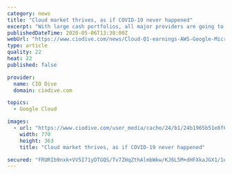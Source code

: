 ```yaml
---
category: news
title: "Cloud market thrives, as if COVID-19 never happened"
excerpt: "With large cash portfolios, all major providers are going to survive in a downturn, ISG's Steve Hall said. \"I would love to give a contrarian view, but it's all upside.\""
publishedDateTime: 2020-05-06T13:38:00Z
webUrl: "https://www.ciodive.com/news/Cloud-Q1-earnings-AWS-Google-Microsoft/577447/"
type: article
quality: 22
heat: 22
published: false

provider:
  name: CIO Dive
  domain: ciodive.com

topics:
  - Google Cloud

images:
  - url: "https://www.ciodive.com/user_media/cache/24/b1/24b1965b51e8f608dfd8100a68d2df9c.jpg"
    width: 770
    height: 363
    title: "Cloud market thrives, as if COVID-19 never happened"

secured: "FRURIb9nxk+VV5I71yDTGQS/Tv7ZHqZthAlmbWkw/KJ6L5M+dHFXkaJGX1/1eEsXDRLMkCUii59gFXSrmQ/Q1a2aRFEo/ntdrVQHVENbmZERmGUKG7qoO9yrqCh5GM7y53X588ToEZRTzhFdlplsHmcuL9PPJH8m/SgsdZE2/W5mTsM2jkmrVuNkJD8wlhrnATzofAyRCCF4COBKkB1sjVxhQLjVLf5pboGEtGoPdpx5TDJZgFaD6XrN9jCjgXXJGmC3AYRoTi899XxM771V4vPQyA5JBWlVtXbwl/8X472Kpq4iqaqPnIPrPdtuhKIH;8A2a87shXJOqb2SsKvXHcw=="
---
```


